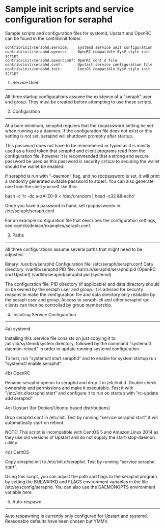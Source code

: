 Sample init scripts and service configuration for seraphd
==========================================================

Sample scripts and configuration files for systemd, Upstart and OpenRC
can be found in the contrib/init folder.

    contrib/init/seraphd.service:    systemd service unit configuration
    contrib/init/seraphd.openrc:     OpenRC compatible SysV style init script
    contrib/init/seraphd.openrcconf: OpenRC conf.d file
    contrib/init/seraphd.conf:       Upstart service configuration file
    contrib/init/seraphd.init:       CentOS compatible SysV style init script

1. Service User
---------------------------------

All three startup configurations assume the existence of a "seraph" user
and group.  They must be created before attempting to use these scripts.

2. Configuration
---------------------------------

At a bare minimum, seraphd requires that the rpcpassword setting be set
when running as a daemon.  If the configuration file does not exist or this
setting is not set, seraphd will shutdown promptly after startup.

This password does not have to be remembered or typed as it is mostly used
as a fixed token that seraphd and client programs read from the configuration
file, however it is recommended that a strong and secure password be used
as this password is security critical to securing the wallet should the
wallet be enabled.

If seraphd is run with "-daemon" flag, and no rpcpassword is set, it will
print a randomly generated suitable password to stderr.  You can also
generate one from the shell yourself like this:

bash -c 'tr -dc a-zA-Z0-9 < /dev/urandom | head -c32 && echo'

Once you have a password in hand, set rpcpassword= in /etc/seraph/seraph.conf

For an example configuration file that describes the configuration settings,
see contrib/debian/examples/seraph.conf.

3. Paths
---------------------------------

All three configurations assume several paths that might need to be adjusted.

Binary:              /usr/bin/seraphd
Configuration file:  /etc/seraph/seraph.conf
Data directory:      /var/lib/seraphd
PID file:            /var/run/seraphd/seraphd.pid (OpenRC and Upstart)
                     /var/lib/seraphd/seraphd.pid (systemd)

The configuration file, PID directory (if applicable) and data directory
should all be owned by the seraph user and group.  It is advised for security
reasons to make the configuration file and data directory only readable by the
seraph user and group.  Access to seraph-cli and other seraphd rpc clients
can then be controlled by group membership.

4. Installing Service Configuration
-----------------------------------

4a) systemd

Installing this .service file consists on just copying it to
/usr/lib/systemd/system directory, followed by the command
"systemctl daemon-reload" in order to update running systemd configuration.

To test, run "systemctl start seraphd" and to enable for system startup run
"systemctl enable seraphd"

4b) OpenRC

Rename seraphd.openrc to seraphd and drop it in /etc/init.d.  Double
check ownership and permissions and make it executable.  Test it with
"/etc/init.d/seraphd start" and configure it to run on startup with
"rc-update add seraphd"

4c) Upstart (for Debian/Ubuntu based distributions)

Drop seraphd.conf in /etc/init.  Test by running "service seraphd start"
it will automatically start on reboot.

NOTE: This script is incompatible with CentOS 5 and Amazon Linux 2014 as they
use old versions of Upstart and do not supply the start-stop-daemon uitility.

4d) CentOS

Copy seraphd.init to /etc/init.d/seraphd. Test by running "service seraphd start".

Using this script, you can adjust the path and flags to the seraphd program by
setting the BULWARKD and FLAGS environment variables in the file
/etc/sysconfig/seraphd. You can also use the DAEMONOPTS environment variable here.

5. Auto-respawn
-----------------------------------

Auto respawning is currently only configured for Upstart and systemd.
Reasonable defaults have been chosen but YMMV.
